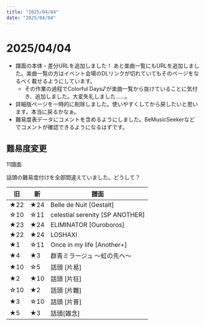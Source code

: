 ```yaml
---
title: "2025/04/04"
date: "2025/04/04"
---
```


# 2025/04/04

- 譜面の本体・差分URLを追加しました！ あと楽曲一覧にもURLを追加しました。楽曲一覧の方はイベント会場のDLリンクが切れていてもそのページをなるべく載せるようにしています。
  - その作業の過程でColorful Days♪が楽曲一覧から抜けていることに気付き、追加しました。大変失礼しました……。
- 詳細版ページを一時的に削除しました。使いやすくしてから戻したいと思います。本当に戻るかなぁ。
- 難易度表データにコメントを含めるようにしました。BeMusicSeekerなどでコメントが確認できるようになるはずです。

## 難易度変更

11譜面

話頭の難易度付けを全部間違えていました。どうして？

| 旧 | 新 | 譜面 |
| --- | --- | --- |
|★22|★24|Belle de Nuit [Gestalt]|
|☆10|☆11|celestial serenity [SP ANOTHER]|
|★23|★24|ELIMINATOR [Ouroboros]|
|★22|★24|LOSHAXI|
|★1|☆11|Once in my life [Another+]|
|★4|★3|群青ミラージュ ～虹の先へ～|
|★10|☆5|話頭 [片易]|
|★2|★10|話頭 [片狂]|
|☆10|★2|話頭 [片難]|
|★3|☆10|話頭 [片普]|
|★5|★3|話頭[雑念]|
